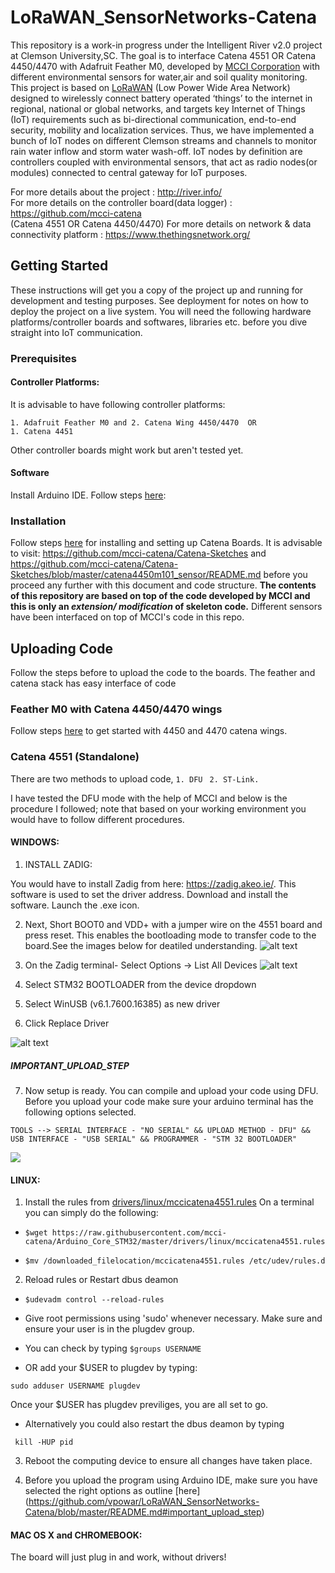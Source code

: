 # LoRaWAN_SensorNetworks-Catena

This repository is a work-in progress under the Intelligent River v2.0 project at Clemson University,SC. The goal is to interface Catena 4551 OR Catena 4450/4470 with Adafruit Feather M0, developed by [MCCI Corporation](http://www.mcci.com/mcci-v5/index.html) with different environmental sensors for water,air and soil quality monitoring. This project is based on [LoRaWAN](https://lora-alliance.org/about-lorawan) (Low Power Wide Area Network) designed to wirelessly connect battery operated ‘things’ to the internet in regional, national or global networks, and targets key Internet of Things (IoT) requirements such as bi-directional communication, end-to-end security, mobility and localization services. Thus, we have implemented a bunch of IoT nodes on different Clemson streams and channels to monitor rain water inflow and storm water wash-off. IoT nodes by definition are controllers coupled with environmental sensors, that act as radio nodes(or modules) connected to central gateway for IoT purposes.

For more details about the project                       :   http://river.info/     
For more details on the controller board(data logger)    :   https://github.com/mcci-catena  
(Catena 4551 OR Catena 4450/4470)
For more details on network & data connectivity platform :   https://www.thethingsnetwork.org/ 

## Getting Started
These instructions will get you a copy of the project up and running for development and testing purposes. See deployment for notes on how to deploy the project on a live system. You will need the following hardware platforms/controller boards and softwares, libraries etc. before you dive straight into IoT communication. 
### Prerequisites 
#### Controller Platforms:
It is advisable to have following controller platforms:
````
1. Adafruit Feather M0 and 2. Catena Wing 4450/4470  OR
1. Catena 4451
`````` 
Other controller boards might work but aren't tested yet. 
#### Software 
Install Arduino IDE. Follow steps [here](https://www.arduino.cc/en/Main/Software): 

### Installation 
Follow steps [here](https://github.com/mcci-catena/Catena-Sketches/blob/master/catena4450m101_sensor/README.md) for installing and setting up Catena Boards. It is advisable to visit: https://github.com/mcci-catena/Catena-Sketches and https://github.com/mcci-catena/Catena-Sketches/blob/master/catena4450m101_sensor/README.md before you proceed any further with this document and code structure. **The contents of this repository are based on top of the code developed by MCCI and this is only an *extension/ modification* of skeleton code.** Different sensors have been interfaced on top of MCCI's code in this repo. 

## Uploading Code
Follow the steps before to upload the code to the boards. The feather and catena stack has easy interface of code 
### Feather M0 with Catena 4450/4470 wings
Follow steps [here](https://github.com/mcci-catena/Catena-Sketches/blob/master/catena4450m101_sensor/README.md) to get started with 4450 and 4470 catena wings. 
### Catena 4551 (Standalone)
There are two methods to upload code, 
``` 1. DFU ```
``` 2. ST-Link.```

I have tested the DFU mode with the help of MCCI and below is the procedure I followed; note that based on your working environment you would have to follow different procedures. 
#### WINDOWS: 
1. INSTALL ZADIG:

You would have to install Zadig from here: https://zadig.akeo.ie/. This software is used to set the driver address. Download and install the software. Launch the .exe icon. 

2. Next, Short BOOT0 and VDD+ with a jumper wire on the 4551 board and press reset. This enables the bootloading mode to transfer code to the board.See the images below for deatiled understanding.
 ![alt text](https://github.com/vpowar/LoRaWAN_SensorNetworks-Catena/blob/master/catena4551_connection.jpg "catena4551_jumper connection")
    
 3. On the Zadig terminal- Select Options -> List All Devices
 ![alt text](https://github.com/vpowar/LoRaWAN_SensorNetworks-Catena/blob/master/extra/Zadig_01.png "Zadig Options")
 
 4. Select STM32 BOOTLOADER from the device dropdown
 
 5. Select WinUSB (v6.1.7600.16385) as new driver
 
 6. Click Replace Driver
 
![alt text](https://github.com/vpowar/LoRaWAN_SensorNetworks-Catena/blob/master/extra/Zadig_02.png "Zadig Options")
 
 
 ##### IMPORTANT_UPLOAD_STEP
 
 7. Now setup is ready. You can compile and upload your code using DFU.
  Before you upload your code make sure your arduino terminal has the following options selected.
  
  ````TOOLS --> SERIAL INTERFACE - "NO SERIAL" && UPLOAD METHOD - DFU" && USB INTERFACE - "USB SERIAL" && PROGRAMMER - "STM 32 BOOTLOADER"````
  
  ![](https://github.com/vpowar/LoRaWAN_SensorNetworks-Catena/blob/master/extra/ArduinoSettings.png)
  
  #### LINUX:
  
  1. Install the rules from [drivers/linux/mccicatena4551.rules](https://github.com/mcci-catena/Arduino_Core_STM32/tree/master/drivers/linux)
 On a terminal you can simply do the following: 
  
  - `````$wget https://raw.githubusercontent.com/mcci-catena/Arduino_Core_STM32/master/drivers/linux/mccicatena4551.rules `````
  
  - `````$mv /downloaded_filelocation/mccicatena4551.rules /etc/udev/rules.d `````
  
  2. Reload rules or Restart dbus deamon
  - ````` $udevadm control --reload-rules `````
  
  - Give root permissions using 'sudo' whenever necessary. Make sure and ensure your user is in the plugdev group. 
  
  - You can check by typing `````$groups USERNAME `````
  
  - OR add your $USER to plugdev by typing: 
  
  ````` sudo adduser USERNAME plugdev ````` 
  
  Once your $USER has plugdev previliges, you are all set to go. 
  
  - Alternatively you could also restart the dbus deamon by typing
  
  ````` kill -HUP pid`````
  
  3. Reboot the computing device to ensure all changes have taken place. 
  
  4. Before you upload the program using Arduino IDE, make sure you have selected the right options as outline [here] (https://github.com/vpowar/LoRaWAN_SensorNetworks-Catena/blob/master/README.md#important_upload_step)
  
  #### MAC OS X and CHROMEBOOK: 
  The board will just plug in and work, without drivers!
   
  
